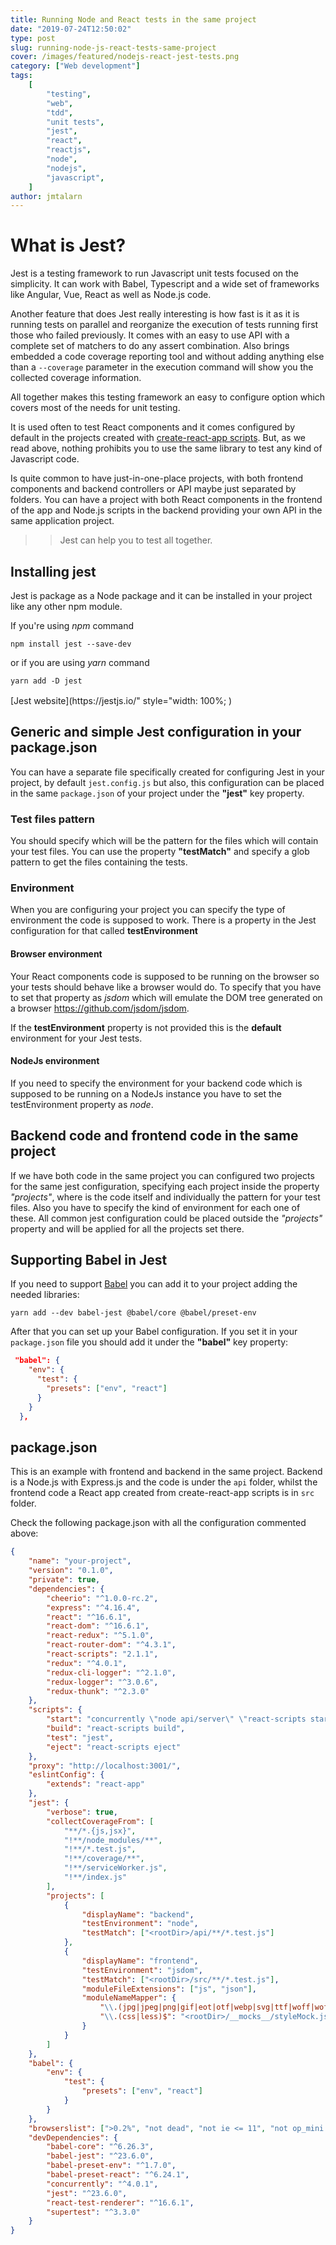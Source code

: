 ```yaml
---
title: Running Node and React tests in the same project
date: "2019-07-24T12:50:02"
type: post
slug: running-node-js-react-tests-same-project
cover: /images/featured/nodejs-react-jest-tests.png
category: ["Web development"]
tags:
    [
        "testing",
        "web",
        "tdd",
        "unit tests",
        "jest",
        "react",
        "reactjs",
        "node",
        "nodejs",
        "javascript",
    ]
author: jmtalarn
---
```


# What is Jest?

Jest is a testing framework to run Javascript unit tests focused on the simplicity. It can work with Babel, Typescript and a wide set of frameworks like Angular, Vue, React as well as Node.js code.

<!--more-->

Another feature that does Jest really interesting is how fast is it as it is running tests on parallel and reorganize the execution of tests running first those who failed previously.
It comes with an easy to use API with a complete set of matchers to do any assert combination.
Also brings embedded a code coverage reporting tool and without adding anything else than a `--coverage` parameter in the execution command will show you the collected coverage information.

All together makes this testing framework an easy to configure option which covers most of the needs for unit testing.

It is used often to test React components and it comes configured by default in the projects created with [create-react-app scripts](https://facebook.github.io/create-react-app). But, as we read above, nothing prohibits you to use the same library to test any kind of Javascript code.

Is quite common to have just-in-one-place projects, with both frontend components and backend controllers or API maybe just separated by folders.
You can have a project with both React components in the frontend of the app and Node.js scripts in the backend providing your own API in the same application project.

> > Jest can help you to test all together.

## Installing jest

Jest is package as a Node package and it can be installed in your project like any other npm module.

If you're using _npm_ command

```shell
npm install jest --save-dev
```

or if you are using _yarn_ command

```shell
yarn add -D jest
```

<div style="margin: 1rem auto;">
[Jest website](https://jestjs.io/" style="width: 100%; )
</div>

## Generic and simple Jest configuration in your package.json

You can have a separate file specifically created for configuring Jest in your project, by default `jest.config.js` but also, this configuration can be placed in the same `package.json` of your project under the **"jest"** key property.

### Test files pattern

You should specify which will be the pattern for the files which will contain your test files. You can use the property **"testMatch"** and specify a glob pattern to get the files containing the tests.

### Environment

When you are configuring your project you can specify the type of environment the code is supposed to work. There is a property in the Jest configuration for that called **testEnvironment**

#### Browser environment

Your React components code is supposed to be running on the browser so your tests should behave like a browser would do. To specify that you have to set that property as _jsdom_ which will emulate the DOM tree generated on a browser <https://github.com/jsdom/jsdom>.

If the **testEnvironment** property is not provided this is the **default** environment for your Jest tests.

#### NodeJs environment

If you need to specify the environment for your backend code which is supposed to be running on a NodeJs instance you have to set the testEnvironment property as _node_.

## Backend code and frontend code in the same project

If we have both code in the same project you can configured two projects for the same jest configuration, specifying each project inside the property _"projects"_, where is the code itself and individually the pattern for your test files. Also you have to specify the kind of environment for each one of these.
All common jest configuration could be placed outside the _"projects"_ property and will be applied for all the projects set there.

## Supporting Babel in Jest

If you need to support [Babel](https://babeljs.io) you can add it to your project adding the needed libraries:

```shell
yarn add --dev babel-jest @babel/core @babel/preset-env
```

After that you can set up your Babel configuration. If you set it in your `package.json` file you should add it under the **"babel"** key property:

```json
 "babel": {
    "env": {
      "test": {
        "presets": ["env", "react"]
      }
    }
  },
```

## package.json

This is an example with frontend and backend in the same project. Backend is a Node.js with Express.js and the code is under the `api` folder, whilst the frontend code a React app created from create-react-app scripts is in `src` folder.

Check the following package.json with all the configuration commented above:

```json
{
	"name": "your-project",
	"version": "0.1.0",
	"private": true,
	"dependencies": {
		"cheerio": "^1.0.0-rc.2",
		"express": "^4.16.4",
		"react": "^16.6.1",
		"react-dom": "^16.6.1",
		"react-redux": "^5.1.0",
		"react-router-dom": "^4.3.1",
		"react-scripts": "2.1.1",
		"redux": "^4.0.1",
		"redux-cli-logger": "^2.1.0",
		"redux-logger": "^3.0.6",
		"redux-thunk": "^2.3.0"
	},
	"scripts": {
		"start": "concurrently \"node api/server\" \"react-scripts start\"",
		"build": "react-scripts build",
		"test": "jest",
		"eject": "react-scripts eject"
	},
	"proxy": "http://localhost:3001/",
	"eslintConfig": {
		"extends": "react-app"
	},
	"jest": {
		"verbose": true,
		"collectCoverageFrom": [
			"**/*.{js,jsx}",
			"!**/node_modules/**",
			"!**/*.test.js",
			"!**/coverage/**",
			"!**/serviceWorker.js",
			"!**/index.js"
		],
		"projects": [
			{
				"displayName": "backend",
				"testEnvironment": "node",
				"testMatch": ["<rootDir>/api/**/*.test.js"]
			},
			{
				"displayName": "frontend",
				"testEnvironment": "jsdom",
				"testMatch": ["<rootDir>/src/**/*.test.js"],
				"moduleFileExtensions": ["js", "json"],
				"moduleNameMapper": {
					"\\.(jpg|jpeg|png|gif|eot|otf|webp|svg|ttf|woff|woff2|mp4|webm|wav|mp3|m4a|aac|oga)$": "<rootDir>/__mocks__/fileMock.js",
					"\\.(css|less)$": "<rootDir>/__mocks__/styleMock.js"
				}
			}
		]
	},
	"babel": {
		"env": {
			"test": {
				"presets": ["env", "react"]
			}
		}
	},
	"browserslist": [">0.2%", "not dead", "not ie <= 11", "not op_mini all"],
	"devDependencies": {
		"babel-core": "^6.26.3",
		"babel-jest": "^23.6.0",
		"babel-preset-env": "^1.7.0",
		"babel-preset-react": "^6.24.1",
		"concurrently": "^4.0.1",
		"jest": "^23.6.0",
		"react-test-renderer": "^16.6.1",
		"supertest": "^3.3.0"
	}
}
```
